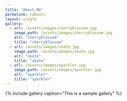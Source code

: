 ```yaml
---
title: "About Me"
permalink: /about/
layout: single
gallery:
  - url: /assets/images/cherryblossom.jpg
    image_path: /assets/images/cherryblossom.jpg
    alt: "cherryblossom"
    title: "cherryblossom"
  - url: /assets/images/skate.jpg
    image_path: /assets/images/skate.jpg
    alt: "skate"
    title: "skate"
  - url: /assets/images/sparkler.jpg
    image_path: /assets/images/sparkler.jpg
    alt: "sparkler"
    title: "sparkler"
---
```


{% include gallery caption="This is a sample gallery" %}